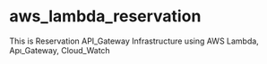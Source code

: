 # aws_lambda_reservation
This is Reservation API_Gateway Infrastructure using AWS Lambda, Apı_Gateway, Cloud_Watch
